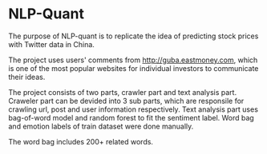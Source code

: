 # NLP-Quant
The purpose of NLP-quant is to replicate the idea of predicting stock prices with Twitter data in China.

The project uses users' comments from http://guba.eastmoney.com, which is one of the most popular websites for individual investors to communicate their ideas.

The project consists of two parts, crawler part and text analysis part. Craweler part can be devided into 3 sub parts, which are responsile for crawling url, post and user information respectively. Text analysis part uses bag-of-word model and random forest to fit the sentiment label. Word bag and emotion labels of train dataset were done manually.

The word bag includes 200+ related words.
